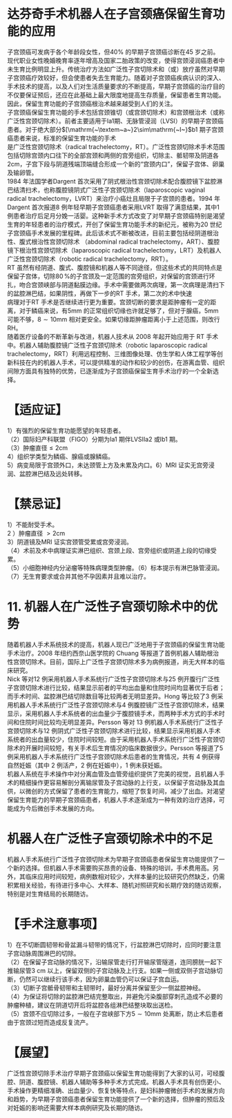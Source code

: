 # 达芬奇手术机器人在子宫颈癌保留生育功能的应用  
子宫颈癌可发病于各个年龄段女性，但$40\%$ 的早期子宫颈癌诊断在45 岁之前。现代职业女性晚婚晚育率逐年增高及国家二胎政策的改变，使得宫颈浸润癌患者中未生育比例明显上升。传统治疗方法如广泛性子宫切除术和（或）放疗虽然对早期子宫颈癌疗效较好，但会使患者失去生育能力。随着对子宫颈癌疾病认识的深入、手术技术的提高，以及人们对生活质量要求的不断提高，早期子宫颈癌的治疗目的不仅要保证预后，还应在此基础上最大限度地提高生存质量，保留患者生育功能。因此，保留生育功能的子宫颈癌根治术越来越受到人们的关注。  
子宫颈癌保留生育功能的手术包括宫颈锥切（或宫颈切除术）和宫颈根治术（或称广泛性宫颈切除术）。前者主要适用于Ⅰa1期、无脉管浸润（LVSI）的早期子宫颈癌患者。对于绝大部分$[\mathrm{~\textem~a~}2\sim\mathrm{~I~}$b1 期子宫颈癌患者来说，标准的保留生育功能的手术  
是广泛性宫颈切除术（radical trachelectomy，RT）。广泛性宫颈切除术手术范围包括切除宫颈内口往下的全部宫颈和两侧的宫旁组织，切除主、骶韧带及阴道各2cm，子宫下段与阴道残端顶端缝合形成一个新的“宫颈内口”，保留子宫体、卵巢及输卵管。  
1984 年法国学者Dargent 首次采用了阴式根治性宫颈切除术配合腹腔镜下盆腔淋巴结清扫术，也称腹腔镜阴式广泛性子宫颈切除术（laparoscopic vaginal radical trachelectomy，LVRT）来治疗小癌灶且局限于子宫颈的患者。1994 年Dargent 首次报道8 例年轻早期子宫颈癌患者采用LVRT 取得了满意结果，其中1 例患者治疗后足月分娩一活婴。这种新手术方式改变了对早期子宫颈癌特别是渴望生育的年轻患者的治疗模式，开创了保留生育功能手术的新纪元，被称为20 世纪子宫颈癌手术发展的里程碑。此后该术式不断被改进，目前主要包括经阴道根治性、腹式根治性宫颈切除术 （abdominal radical trachelectomy，ART）、腹腔镜下根治性宫颈切除术（laparoscopic radical trachelectomy，LRT）及机器人广泛性宫颈切除术（robotic radical trachelectomy，RRT）。  
RT 虽然有经阴道、腹式、腹腔镜和机器人等不同途径，但这些术式的共同特点是保留子宫体，切除$80\,\%$的子宫颈及一定范围的宫旁组织，对保留的宫颈进行环扎，吻合宫颈峡部与阴道黏膜边缘。手术中需要做两次病理，第一次病理是清扫下的盆腔淋巴结，如果阴性，再做下一步的RT 手术，第二次的术中快速  
病理对于RT 手术是否继续进行更为重要。宫颈切断的要求是距肿瘤有一定的距离，对于鳞癌来说，有$5\mathrm{mm}$ 的正常组织切缘也许就足够了，但对于腺癌，$5\mathrm{mm}$ 可能不够，$8\sim10\mathrm{mm}$ 相对更安全。如果切缘距肿瘤距离小于上述范围，则改行RH。  
随着医疗设备的不断革新与改进，机器人技术从 2008 年起开始应用于 RT 手术中。机器人辅助腹腔镜广泛性子宫颈切除术（robotic laparoscopic radical trachelectomy，RRT）利用远程控制、三维图像处理、仿生学和人体工程学等创新科技在内的机器人手术，可以提供精准的动作和较少的创伤，在游离血管、组织间隙方面具有独特的优势，已逐渐成为子宫颈癌保留生育手术治疗的一个全新选择。  
# 【适应证】  
1）有强烈的保留生育功能愿望的年轻患者。  
（2）国际妇产科联盟（FIGO）分期为Ⅰa1 期伴LVSIⅠa2 或Ⅰb1 期。  
（3）肿瘤直径$\leqslant2\mathrm{cm}$  
4）组织学类型为鳞癌、腺癌或腺鳞癌。  
5）病变局限于宫颈外口，未达颈管上方及未累及内口。6）MRI 证实无宫旁浸润、盆腔淋巴结及远处转移。  
# 【禁忌证】  
1）不能耐受手术。  
2 ）肿瘤直径 $>2\mathrm{cm}$  
3）阴道镜及MRI 证实宫颈管受累或宫旁浸润。  
（4）术前及术中病理证实淋巴组织、宫颈上段、宫旁组织或阴道上段的切缘受累。  
（5）小细胞神经内分泌瘤等特殊病理类型肿瘤。（6）标本提示有淋巴脉管浸润。（7）无生育要求或合并其他不孕因素并且难以治疗。  
# 11. 机器人在广泛性子宫颈切除术中的优势  
随着机器人手术系统技术的提高，机器人现已广泛地用于子宫颈癌的保留生育功能手术治疗。2008 年纽约西奈山医学院的 Chuang 等报道了首例机器人辅助根治性宫颈切除术。目前，国际上广泛性子宫颈切除术多为病例报道，尚无大样本的临床研究。  
Nick 等对12 例采用机器人手术系统行广泛性子宫颈切除术与25 例开腹行广泛性子宫颈切除术进行比较，结果显示前者的平均出血量和住院时间均显著优于后者；而手术时间、盆腔淋巴结切除数目等比较两者无明显差异。Hong 等比较了3 例采用机器人手术系统行广泛性子宫颈切除术与4 例腹腔镜广泛性子宫颈切除术，结果显示，采用机器人手术系统者的出血量少于腹腔镜手术，而两种手术方式的手术时间和住院时间比较均无明显差异。Persson 等对 13 例机器人手术系统行广泛性子宫颈切除术与12 例阴式广泛性子宫颈切除术进行比较，结果显示采用机器人手术系统者的出血量较少，住院时间较短。由于采用机器人手术系统行广泛性子宫颈切除术的开展时间较短，有关手术后生育情况的临床数据很少。Persson 等报道了5 例采用机器人手术系统行广泛性子宫颈切除术后患者的生育情况，共有 4 例获得自然妊娠（其中 2 例活产，2 例在妊娠中），1 例未获妊娠。  
机器人系统在手术操作中对分离血管及血管旁组织提供了完美的视觉，且机器人手术的精细操作更容易解剖分离输尿管及子宫动脉的上行支，以保留子宫动脉及其血供，以微创的方式保留了患者的生育能力，缩短了恢复时间，减少了出血。对渴望保留生育能力的早期子宫颈癌患者，机器人手术逐渐成为一种有效的治疗选择，可能成为今后微创手术发展的方向。  
#  机器人在广泛性子宫颈切除术中的不足  
机器人手术系统行广泛性子宫颈切除术为早期子宫颈癌患者保留生育功能提供了一个新的选择。但机器人手术需要购买昂贵的设备、特殊的培训，手术费用高。另外，其临床应用时间较短，病例数相对较少，大样本量的比较研究仍然缺乏，仍需积累相关经验，有待进行多中心、大样本、随机对照研究和长期疗效的随访观察，特别是对生育结局的长期随访。  
# 【手术注意事项】  
1）在不切断圆韧带和骨盆漏斗韧带的情况下，行盆腔淋巴切除时，应同时要注意子宫动脉周围淋巴的切除。  
（2）在保留子宫动脉的情况下，沿输尿管走行打开输尿管隧道，连同膀胱一起下推输尿管$3\ \mathrm{cm}$ 以上，保留双侧的子宫动脉及上行支。如果一侧或双侧子宫动脉切断，仍然可以继续行该手术，因为卵巢血管仍可以保证子宫血运。  
（3）切断子宫骶骨韧带和主韧带时，最好分离并保留至少一侧盆腔神经。  
（4）为保证将切除的盆腔淋巴结完整取出，并避免污染腹部穿刺孔造成不必要的肿瘤种植，建议在阴道切开后将盆腔各组淋巴结整块取出送检。  
（5）宫颈不应切除过多，一般在子宫峡部下方$5\sim10\mathrm{mm}$ 处离断，防止术后患者由于宫颈过短而造成反复流产。  
# 【展望】  
广泛性宫颈切除手术治疗早期子宫颈癌以保留生育功能得到了大家的认可，可经腹腔、阴道、腹腔镜、机器人辅助等多种手术方式完成。机器人手术具有创伤更小、手术操作更精细准确、出血量少、恢复快等特点，是妇科肿瘤微创手术的发展方向和趋势，为早期子宫颈癌患者保留生育功能提供了一个新的选择，但肿瘤的预后及对妊娠的影响还需要大样本病例研究及长期的随访。  
